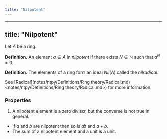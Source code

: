 ```yaml
---
title: "Nilpotent"
---
```


---
title: "Nilpotent"
---

Let $A$ be a ring.

**Definition.** An element $a\in A$ in _nilpotent_ if there exists $N\in\mathbb{N}$ such that $a^N=0$.

**Definition.** The elements of a ring form an ideal $Nil(A)$ called the _nilradical_. 

See [Radical](notes/ntpy/Definitions/Ring theory/Radical.md)<notes/ntpy/Definitions/Ring theory/Radical.md>) for more information.

### Properties
1. A nilpotent element is a zero divisor, but the converse is not true in general.
- If $a$ and $b$ are nilpotent then so is $ab$ and $a+b$.
- The sum of a nilpotent element and a unit is a unit.
